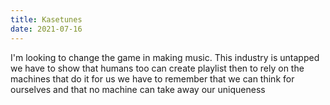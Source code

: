 ```yaml
---
title: Kasetunes
date: 2021-07-16
---
```



I'm looking to change the game in making music. This industry is untapped we have to show that humans too can create playlist then to rely on the machines that do it 
for us we have to remember that we can think for ourselves and that no machine can take away our uniqueness 
